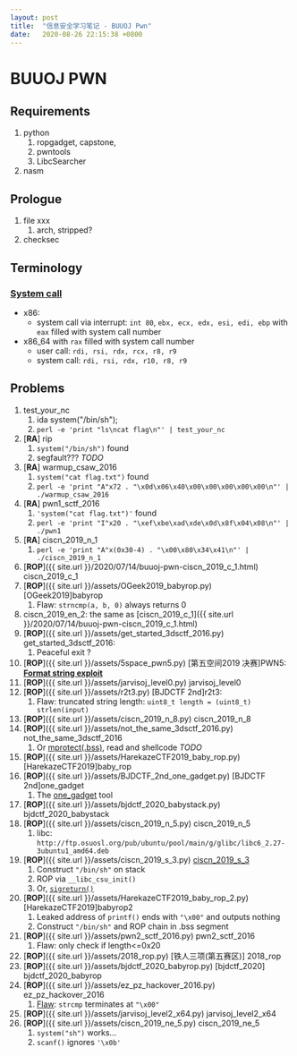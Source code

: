 ```yaml
---
layout: post
title:  "信息安全学习笔记 - BUUOJ Pwn"
date:   2020-08-26 22:15:38 +0800
---
```



# BUUOJ PWN

## Requirements
1. python
   1. ropgadget, capstone, 
   2. pwntools
   3. LibcSearcher
2. nasm

## Prologue
1. file xxx
   1. arch, stripped?
2. checksec

## Terminology

### [System call](https://blog.packagecloud.io/eng/2016/04/05/the-definitive-guide-to-linux-system-calls)

- x86:
  - system call via interrupt: `int 80`, `ebx, ecx, edx, esi, edi, ebp` with `eax` filled with system call number
- x86_64 with `rax` filled with system call number 
  - user call: `rdi, rsi, rdx, rcx, r8, r9`
  - system call: `rdi, rsi, rdx, r10, r8, r9`

## Problems

1. test_your_nc 
   1. ida system("/bin/sh");
   2. `perl -e 'print "ls\ncat flag\n"' | test_your_nc`
2. [**RA**] rip
   1. `system("/bin/sh")` found
   2. segfault??? _TODO_
3. [**RA**] warmup_csaw_2016
   1. `system("cat flag.txt")` found
   2. `perl -e 'print "A"x72 . "\x0d\x06\x40\x00\x00\x00\x00\x00\n"' | ./warmup_csaw_2016`
4. [**RA**] pwn1_sctf_2016
   1. `'system("cat flag.txt")'` found
   2. `perl -e 'print "I"x20 . "\xef\xbe\xad\xde\x0d\x8f\x04\x08\n"' | ./pwn1`
5. [**RA**] ciscn_2019_n_1
   1. `perl -e 'print "A"x(0x30-4) . "\x00\x80\x34\x41\n"' | ./ciscn_2019_n_1`
6. [**ROP**]({{ site.url }}/2020/07/14/buuoj-pwn-ciscn_2019_c_1.html) ciscn_2019_c_1
7. [**ROP**]({{ site.url }}/assets/OGeek2019_babyrop.py) [OGeek2019]babyrop
   1. Flaw: `strncmp(a, b, 0)` always returns 0
8. ciscn_2019_en_2: the same as [ciscn_2019_c_1]({{ site.url }}/2020/07/14/buuoj-pwn-ciscn_2019_c_1.html)
9. [**ROP**]({{ site.url }}/assets/get_started_3dsctf_2016.py) get_started_3dsctf_2016:
   1.  Peaceful exit ?
10. [**ROP**]({{ site.url }}/assets/5space_pwn5.py) [第五空间2019 决赛]PWN5: [**Format string exploit**](https://wooyun.js.org/drops/%E6%A0%BC%E5%BC%8F%E5%8C%96%E5%AD%97%E7%AC%A6%E4%B8%B2%E6%BC%8F%E6%B4%9E%E7%AE%80%E4%BB%8B.html)
11. [**ROP**]({{ site.url }}/assets/jarvisoj_level0.py) jarvisoj_level0
12. [**ROP**]({{ site.url }}/assets/r2t3.py) [BJDCTF 2nd]r2t3:
    1. Flaw: truncated string length: `uint8_t length = (uint8_t) strlen(input)`
13. [**ROP**]({{ site.url }}/assets/ciscn_2019_n_8.py) ciscn_2019_n_8
14. [**ROP**]({{ site.url }}/assets/not_the_same_3dsctf_2016.py) not_the_same_3dsctf_2016
    1. Or [mprotect(.bss)](https://zhuanlan.zhihu.com/p/141065867), read and shellcode _TODO_
15. [**ROP**]({{ site.url }}/assets/HarekazeCTF2019_baby_rop.py) [HarekazeCTF2019]baby_rop
16. [**ROP**]({{ site.url }}/assets/BJDCTF_2nd_one_gadget.py) [BJDCTF 2nd]one_gadget
    1. The [one_gadget](https://github.com/david942j/one_gadget) tool
17. [**ROP**]({{ site.url }}/assets/bjdctf_2020_babystack.py) bjdctf_2020_babystack
18. [**ROP**]({{ site.url }}/assets/ciscn_2019_n_5.py) ciscn_2019_n_5
    1.  libc: `http://ftp.osuosl.org/pub/ubuntu/pool/main/g/glibc/libc6_2.27-3ubuntu1_amd64.deb`
19. [**ROP**]({{ site.url }}/assets/ciscn_2019_s_3.py) [ciscn_2019_s_3](http://liul14n.top/2020/03/07/Ciscn-2019-s-3/)
    1.  Construct `"/bin/sh"` on stack
    2.  ROP via `__libc_csu_init()`
    3.  Or, [`sigreturn()`](http://liul14n.top/2020/03/07/Ciscn-2019-s-3/)
20. [**ROP**]({{ site.url }}/assets/HarekazeCTF2019_baby_rop_2.py) [HarekazeCTF2019]babyrop2
    1.  Leaked address of `printf()` ends with `"\x00"` and outputs nothing
    2.  Construct `"/bin/sh"` and ROP chain in .bss segment
21. [**ROP**]({{ site.url }}/assets/pwn2_sctf_2016.py) pwn2_sctf_2016
    1.  Flaw: only check if length<=0x20
22. [**ROP**]({{ site.url }}/assets/2018_rop.py) [铁人三项(第五赛区)] 2018_rop
23. [**ROP**]({{ site.url }}/assets/bjdctf_2020_babyrop.py) [bjdctf_2020] bjdctf_2020_babyrop
24. [**ROP**]({{ site.url }}/assets/ez_pz_hackover_2016.py) ez_pz_hackover_2016
    1.  [Flaw](http://mrbelieve.tech/2020/01/18/ez_pz_hackover_2016-%E7%BB%A7%E7%BB%AD%E6%B7%B1%E5%85%A5%E5%AD%A6%E4%B9%A0edb/): `strcmp` terminates at `"\x00"`
25. [**ROP**]({{ site.url }}/assets/jarvisoj_level2_x64.py) jarvisoj_level2_x64
26. [**ROP**]({{ site.url }}/assets/ciscn_2019_ne_5.py) ciscn_2019_ne_5
    1.  `system("sh")` works...
    2.  `scanf()` ignores `'\x0b'`